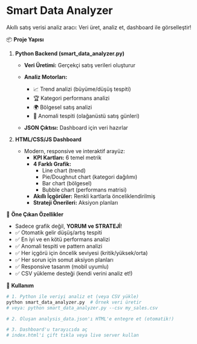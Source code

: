 # Smart Data Analyzer

Akıllı satış verisi analiz aracı: Veri üret, analiz et, dashboard ile görselleştir!

📦 **Proje Yapısı**
1. **Python Backend (smart_data_analyzer.py)**

   - **Veri Üretimi:** Gerçekçi satış verileri oluşturur
   - **Analiz Motorları:**
     - 📈 Trend analizi (büyüme/düşüş tespiti)
     - 🏆 Kategori performans analizi
     - 🌍 Bölgesel satış analizi
     - 💎 Anomali tespiti (olağanüstü satış günleri)

   - **JSON Çıktısı:** Dashboard için veri hazırlar

2. **HTML/CSS/JS Dashboard**
   - Modern, responsive ve interaktif arayüz:
     - **KPI Kartları:** 6 temel metrik
     - **4 Farklı Grafik:**
       - Line chart (trend)
       - Pie/Doughnut chart (kategori dağılımı)
       - Bar chart (bölgesel)
       - Bubble chart (performans matrisi)
     - **Akıllı İçgörüler:** Renkli kartlarla önceliklendirilmiş
     - **Strateji Önerileri:** Aksiyon planları

🎯 **Öne Çıkan Özellikler**
- Sadece grafik değil, **YORUM ve STRATEJİ**!
- ✅ Otomatik gelir düşüş/artış tespiti
- ✅ En iyi ve en kötü performans analizi
- ✅ Anomali tespiti ve pattern analizi
- ✅ Her içgörü için öncelik seviyesi (kritik/yüksek/orta)
- ✅ Her sorun için somut aksiyon planları
- ✅ Responsive tasarım (mobil uyumlu)
- ✅ CSV yükleme desteği (kendi verini analiz et!)

🚀 **Kullanım**
```bash
# 1. Python ile veriyi analiz et (veya CSV yükle)
python smart_data_analyzer.py  # Örnek veri üretir
# veya: python smart_data_analyzer.py --csv my_sales.csv

# 2. Oluşan analysis_data.json'ı HTML'e entegre et (otomatik!)

# 3. Dashboard'u tarayıcıda aç
# index.html'i çift tıkla veya live server kullan
